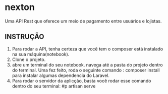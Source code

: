 # nexton
Uma API Rest que oferece um meio de pagamento entre usuários e lojistas.

INSTRUÇÃO
---------------

1. Para rodar a API, tenha certeza que você tem o composer está instalado na sua máquina(notebook). 
2. Clone o projeto.
3. abre um terminal do seu notebook. navega até a pasta do projeto dentro do terminal. Uma fez feito, roda o seguinte comando : composer install para instalar algumas dependencia do Laravel.
4. Para rodar o servidor da aplicção, basta você rodar esse comando dentro do seu terminal: #p artisan serve
